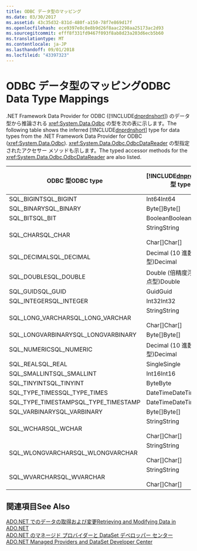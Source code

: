 ```yaml
---
title: ODBC データ型のマッピング
ms.date: 03/30/2017
ms.assetid: 43c35d32-831d-480f-a150-78f7e869d17f
ms.openlocfilehash: ece9397e8c8e8b9d26f8aac2298aa25173ac2d93
ms.sourcegitcommit: efff8f331fd9467f093f8ab8d23a203d6ecb5b60
ms.translationtype: MT
ms.contentlocale: ja-JP
ms.lasthandoff: 09/01/2018
ms.locfileid: "43397323"
---
```

# <a name="odbc-data-type-mappings"></a><span data-ttu-id="e6f45-102">ODBC データ型のマッピング</span><span class="sxs-lookup"><span data-stu-id="e6f45-102">ODBC Data Type Mappings</span></span>
<span data-ttu-id="e6f45-103">.NET Framework Data Provider for ODBC ([!INCLUDE[dnprdnshort](../../../../includes/dnprdnshort-md.md)]) のデータ型から推論される <xref:System.Data.Odbc> の型を次の表に示します。</span><span class="sxs-lookup"><span data-stu-id="e6f45-103">The following table shows the inferred [!INCLUDE[dnprdnshort](../../../../includes/dnprdnshort-md.md)] type for data types from the .NET Framework Data Provider for ODBC (<xref:System.Data.Odbc>).</span></span> <span data-ttu-id="e6f45-104"><xref:System.Data.Odbc.OdbcDataReader> の型指定されたアクセサー メソッドも示します。</span><span class="sxs-lookup"><span data-stu-id="e6f45-104">The typed accessor methods for the <xref:System.Data.Odbc.OdbcDataReader> are also listed.</span></span>  
  
|<span data-ttu-id="e6f45-105">ODBC 型</span><span class="sxs-lookup"><span data-stu-id="e6f45-105">ODBC type</span></span>|[!INCLUDE[dnprdnshort](../../../../includes/dnprdnshort-md.md)]<span data-ttu-id="e6f45-106"> 型</span><span class="sxs-lookup"><span data-stu-id="e6f45-106"> type</span></span>|[!INCLUDE[dnprdnshort](../../../../includes/dnprdnshort-md.md)]<span data-ttu-id="e6f45-107"> の型指定されたアクセサー</span><span class="sxs-lookup"><span data-stu-id="e6f45-107"> typed accessor</span></span>|  
|---------------|----------------------------------------------------------------------|--------------------------------------------------------------------------------|  
|<span data-ttu-id="e6f45-108">SQL_BIGINT</span><span class="sxs-lookup"><span data-stu-id="e6f45-108">SQL_BIGINT</span></span>|<span data-ttu-id="e6f45-109">Int64</span><span class="sxs-lookup"><span data-stu-id="e6f45-109">Int64</span></span>|<span data-ttu-id="e6f45-110">GetInt64()</span><span class="sxs-lookup"><span data-stu-id="e6f45-110">GetInt64()</span></span>|  
|<span data-ttu-id="e6f45-111">SQL_BINARY</span><span class="sxs-lookup"><span data-stu-id="e6f45-111">SQL_BINARY</span></span>|<span data-ttu-id="e6f45-112">Byte[]</span><span class="sxs-lookup"><span data-stu-id="e6f45-112">Byte[]</span></span>|<span data-ttu-id="e6f45-113">GetBytes()</span><span class="sxs-lookup"><span data-stu-id="e6f45-113">GetBytes()</span></span>|  
|<span data-ttu-id="e6f45-114">SQL_BIT</span><span class="sxs-lookup"><span data-stu-id="e6f45-114">SQL_BIT</span></span>|<span data-ttu-id="e6f45-115">Boolean</span><span class="sxs-lookup"><span data-stu-id="e6f45-115">Boolean</span></span>|<span data-ttu-id="e6f45-116">GetBoolean()</span><span class="sxs-lookup"><span data-stu-id="e6f45-116">GetBoolean()</span></span>|  
|<span data-ttu-id="e6f45-117">SQL_CHAR</span><span class="sxs-lookup"><span data-stu-id="e6f45-117">SQL_CHAR</span></span>|<span data-ttu-id="e6f45-118">String</span><span class="sxs-lookup"><span data-stu-id="e6f45-118">String</span></span><br /><br /> <span data-ttu-id="e6f45-119">Char[]</span><span class="sxs-lookup"><span data-stu-id="e6f45-119">Char[]</span></span>|<span data-ttu-id="e6f45-120">GetString()</span><span class="sxs-lookup"><span data-stu-id="e6f45-120">GetString()</span></span><br /><br /> <span data-ttu-id="e6f45-121">GetChars()</span><span class="sxs-lookup"><span data-stu-id="e6f45-121">GetChars()</span></span>|  
|<span data-ttu-id="e6f45-122">SQL_DECIMAL</span><span class="sxs-lookup"><span data-stu-id="e6f45-122">SQL_DECIMAL</span></span>|<span data-ttu-id="e6f45-123">Decimal (10 進数型)</span><span class="sxs-lookup"><span data-stu-id="e6f45-123">Decimal</span></span>|<span data-ttu-id="e6f45-124">GetDecimal()</span><span class="sxs-lookup"><span data-stu-id="e6f45-124">GetDecimal()</span></span>|  
|<span data-ttu-id="e6f45-125">SQL_DOUBLE</span><span class="sxs-lookup"><span data-stu-id="e6f45-125">SQL_DOUBLE</span></span>|<span data-ttu-id="e6f45-126">Double (倍精度浮動小数点型)</span><span class="sxs-lookup"><span data-stu-id="e6f45-126">Double</span></span>|<span data-ttu-id="e6f45-127">GetDouble()</span><span class="sxs-lookup"><span data-stu-id="e6f45-127">GetDouble()</span></span>|  
|<span data-ttu-id="e6f45-128">SQL_GUID</span><span class="sxs-lookup"><span data-stu-id="e6f45-128">SQL_GUID</span></span>|<span data-ttu-id="e6f45-129">Guid</span><span class="sxs-lookup"><span data-stu-id="e6f45-129">Guid</span></span>|<span data-ttu-id="e6f45-130">GetGuid()</span><span class="sxs-lookup"><span data-stu-id="e6f45-130">GetGuid()</span></span>|  
|<span data-ttu-id="e6f45-131">SQL_INTEGER</span><span class="sxs-lookup"><span data-stu-id="e6f45-131">SQL_INTEGER</span></span>|<span data-ttu-id="e6f45-132">Int32</span><span class="sxs-lookup"><span data-stu-id="e6f45-132">Int32</span></span>|<span data-ttu-id="e6f45-133">GetInt32()</span><span class="sxs-lookup"><span data-stu-id="e6f45-133">GetInt32()</span></span>|  
|<span data-ttu-id="e6f45-134">SQL_LONG_VARCHAR</span><span class="sxs-lookup"><span data-stu-id="e6f45-134">SQL_LONG_VARCHAR</span></span>|<span data-ttu-id="e6f45-135">String</span><span class="sxs-lookup"><span data-stu-id="e6f45-135">String</span></span><br /><br /> <span data-ttu-id="e6f45-136">Char[]</span><span class="sxs-lookup"><span data-stu-id="e6f45-136">Char[]</span></span>|<span data-ttu-id="e6f45-137">GetString()</span><span class="sxs-lookup"><span data-stu-id="e6f45-137">GetString()</span></span><br /><br /> <span data-ttu-id="e6f45-138">GetChars()</span><span class="sxs-lookup"><span data-stu-id="e6f45-138">GetChars()</span></span>|  
|<span data-ttu-id="e6f45-139">SQL_LONGVARBINARY</span><span class="sxs-lookup"><span data-stu-id="e6f45-139">SQL_LONGVARBINARY</span></span>|<span data-ttu-id="e6f45-140">Byte[]</span><span class="sxs-lookup"><span data-stu-id="e6f45-140">Byte[]</span></span>|<span data-ttu-id="e6f45-141">GetBytes()</span><span class="sxs-lookup"><span data-stu-id="e6f45-141">GetBytes()</span></span>|  
|<span data-ttu-id="e6f45-142">SQL_NUMERIC</span><span class="sxs-lookup"><span data-stu-id="e6f45-142">SQL_NUMERIC</span></span>|<span data-ttu-id="e6f45-143">Decimal (10 進数型)</span><span class="sxs-lookup"><span data-stu-id="e6f45-143">Decimal</span></span>|<span data-ttu-id="e6f45-144">GetDecimal()</span><span class="sxs-lookup"><span data-stu-id="e6f45-144">GetDecimal()</span></span>|  
|<span data-ttu-id="e6f45-145">SQL_REAL</span><span class="sxs-lookup"><span data-stu-id="e6f45-145">SQL_REAL</span></span>|<span data-ttu-id="e6f45-146">Single</span><span class="sxs-lookup"><span data-stu-id="e6f45-146">Single</span></span>|<span data-ttu-id="e6f45-147">GetFloat()</span><span class="sxs-lookup"><span data-stu-id="e6f45-147">GetFloat()</span></span>|  
|<span data-ttu-id="e6f45-148">SQL_SMALLINT</span><span class="sxs-lookup"><span data-stu-id="e6f45-148">SQL_SMALLINT</span></span>|<span data-ttu-id="e6f45-149">Int16</span><span class="sxs-lookup"><span data-stu-id="e6f45-149">Int16</span></span>|<span data-ttu-id="e6f45-150">GetInt16()</span><span class="sxs-lookup"><span data-stu-id="e6f45-150">GetInt16()</span></span>|  
|<span data-ttu-id="e6f45-151">SQL_TINYINT</span><span class="sxs-lookup"><span data-stu-id="e6f45-151">SQL_TINYINT</span></span>|<span data-ttu-id="e6f45-152">Byte</span><span class="sxs-lookup"><span data-stu-id="e6f45-152">Byte</span></span>|<span data-ttu-id="e6f45-153">GetByte()</span><span class="sxs-lookup"><span data-stu-id="e6f45-153">GetByte()</span></span>|  
|<span data-ttu-id="e6f45-154">SQL_TYPE_TIMES</span><span class="sxs-lookup"><span data-stu-id="e6f45-154">SQL_TYPE_TIMES</span></span>|<span data-ttu-id="e6f45-155">DateTime</span><span class="sxs-lookup"><span data-stu-id="e6f45-155">DateTime</span></span>|<span data-ttu-id="e6f45-156">GetDateTime()</span><span class="sxs-lookup"><span data-stu-id="e6f45-156">GetDateTime()</span></span>|  
|<span data-ttu-id="e6f45-157">SQL_TYPE_TIMESTAMP</span><span class="sxs-lookup"><span data-stu-id="e6f45-157">SQL_TYPE_TIMESTAMP</span></span>|<span data-ttu-id="e6f45-158">DateTime</span><span class="sxs-lookup"><span data-stu-id="e6f45-158">DateTime</span></span>|<span data-ttu-id="e6f45-159">GetDateTime()</span><span class="sxs-lookup"><span data-stu-id="e6f45-159">GetDateTime()</span></span>|  
|<span data-ttu-id="e6f45-160">SQL_VARBINARY</span><span class="sxs-lookup"><span data-stu-id="e6f45-160">SQL_VARBINARY</span></span>|<span data-ttu-id="e6f45-161">Byte[]</span><span class="sxs-lookup"><span data-stu-id="e6f45-161">Byte[]</span></span>|<span data-ttu-id="e6f45-162">GetBytes()</span><span class="sxs-lookup"><span data-stu-id="e6f45-162">GetBytes()</span></span>|  
|<span data-ttu-id="e6f45-163">SQL_WCHAR</span><span class="sxs-lookup"><span data-stu-id="e6f45-163">SQL_WCHAR</span></span>|<span data-ttu-id="e6f45-164">String</span><span class="sxs-lookup"><span data-stu-id="e6f45-164">String</span></span><br /><br /> <span data-ttu-id="e6f45-165">Char[]</span><span class="sxs-lookup"><span data-stu-id="e6f45-165">Char[]</span></span>|<span data-ttu-id="e6f45-166">GetString()</span><span class="sxs-lookup"><span data-stu-id="e6f45-166">GetString()</span></span><br /><br /> <span data-ttu-id="e6f45-167">GetChars()</span><span class="sxs-lookup"><span data-stu-id="e6f45-167">GetChars()</span></span>|  
|<span data-ttu-id="e6f45-168">SQL_WLONGVARCHAR</span><span class="sxs-lookup"><span data-stu-id="e6f45-168">SQL_WLONGVARCHAR</span></span>|<span data-ttu-id="e6f45-169">String</span><span class="sxs-lookup"><span data-stu-id="e6f45-169">String</span></span><br /><br /> <span data-ttu-id="e6f45-170">Char[]</span><span class="sxs-lookup"><span data-stu-id="e6f45-170">Char[]</span></span>|<span data-ttu-id="e6f45-171">GetString()</span><span class="sxs-lookup"><span data-stu-id="e6f45-171">GetString()</span></span><br /><br /> <span data-ttu-id="e6f45-172">GetChars()</span><span class="sxs-lookup"><span data-stu-id="e6f45-172">GetChars()</span></span>|  
|<span data-ttu-id="e6f45-173">SQL_WVARCHAR</span><span class="sxs-lookup"><span data-stu-id="e6f45-173">SQL_WVARCHAR</span></span>|<span data-ttu-id="e6f45-174">String</span><span class="sxs-lookup"><span data-stu-id="e6f45-174">String</span></span><br /><br /> <span data-ttu-id="e6f45-175">Char[]</span><span class="sxs-lookup"><span data-stu-id="e6f45-175">Char[]</span></span>|<span data-ttu-id="e6f45-176">GetString()</span><span class="sxs-lookup"><span data-stu-id="e6f45-176">GetString()</span></span><br /><br /> <span data-ttu-id="e6f45-177">GetChars()</span><span class="sxs-lookup"><span data-stu-id="e6f45-177">GetChars()</span></span>|  
  
## <a name="see-also"></a><span data-ttu-id="e6f45-178">関連項目</span><span class="sxs-lookup"><span data-stu-id="e6f45-178">See Also</span></span>  
 [<span data-ttu-id="e6f45-179">ADO.NET でのデータの取得および変更</span><span class="sxs-lookup"><span data-stu-id="e6f45-179">Retrieving and Modifying Data in ADO.NET</span></span>](../../../../docs/framework/data/adonet/retrieving-and-modifying-data.md)  
 [<span data-ttu-id="e6f45-180">ADO.NET のマネージド プロバイダーと DataSet デベロッパー センター</span><span class="sxs-lookup"><span data-stu-id="e6f45-180">ADO.NET Managed Providers and DataSet Developer Center</span></span>](https://go.microsoft.com/fwlink/?LinkId=217917)
